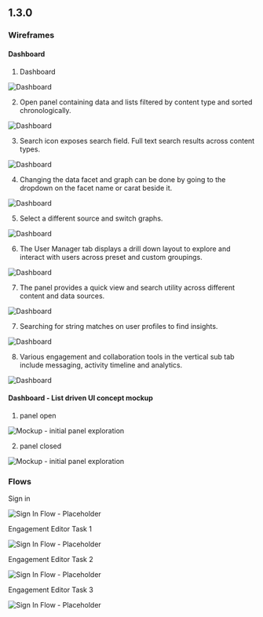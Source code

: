 ## 1.3.0

### Wireframes

#### Dashboard

 1. Dashboard

 ![Dashboard](img/iterations/1.3.0/wireframes/dashboard-v.1.3.0.0.png)

 2. Open panel containing data and lists filtered by content type and sorted chronologically.

 ![Dashboard](img/iterations/1.3.0/wireframes/dashboard-v.1.3.0.0a.png)

 3. Search icon exposes search field. Full text search results across content types.

 ![Dashboard](img/iterations/1.3.0/wireframes/dashboard-v.1.3.0.0b.png)

 4. Changing the data facet and graph can be done by going to the dropdown on the facet name or carat beside it.

 ![Dashboard](img/iterations/1.3.0/wireframes/dashboard-v.1.3.0.1.png)

 5. Select a different source and switch graphs.

 ![Dashboard](img/iterations/1.3.0/wireframes/dashboard-v.1.3.0.1a.png)

 6. The User Manager tab displays a drill down layout to explore and interact with users across preset and custom groupings.

 ![Dashboard](img/iterations/1.3.0/wireframes/dashboard-v.1.3.0.2.png)

 7. The panel provides a quick view and search utility across different content and data sources.

 ![Dashboard](img/iterations/1.3.0/wireframes/dashboard-v.1.3.0.2a.png)

 7. Searching for string matches on user profiles to find insights.

 ![Dashboard](img/iterations/1.3.0/wireframes/dashboard-v.1.3.0.2b.png)

 8. Various engagement and collaboration tools in the vertical sub tab include messaging, activity timeline and analytics.

 ![Dashboard](img/iterations/1.3.0/wireframes/dashboard-v.1.3.0.3.png)


#### Dashboard - List driven UI concept mockup

 1. panel open

 ![Mockup - initial panel exploration](img/iterations/1.3.0/comps/h2-list-driven-ui-1-1440x1024.png)

 2. panel closed

 ![Mockup - initial panel exploration](img/iterations/1.3.0/comps/h2-list-driven-ui-1440x1024.png)



### Flows

Sign in

![Sign In Flow - Placeholder](img/placeholder.png)

Engagement Editor Task 1

![Sign In Flow - Placeholder](img/placeholder.png)

Engagement Editor Task 2

![Sign In Flow - Placeholder](img/placeholder.png)

Engagement Editor Task 3

![Sign In Flow - Placeholder](img/placeholder.png)
